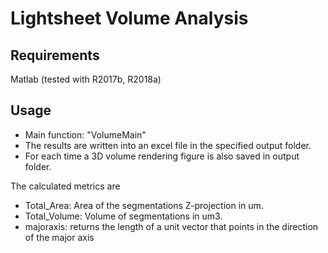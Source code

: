 # Lightsheet Volume Analysis

## Requirements

Matlab (tested with R2017b, R2018a)

## Usage

- Main function: "VolumeMain"
- The results are written into an excel file in the specified output folder.
- For each time a 3D volume rendering figure is also saved in output folder. 

The calculated metrics are
- Total_Area:	Area of the segmentations Z-projection in um.
- Total_Volume:	Volume of segmentations in um3.
- majoraxis: returns the length of a unit vector that points in the direction of the major axis
